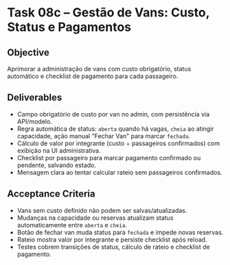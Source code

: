 # Task 08c – Gestão de Vans: Custo, Status e Pagamentos

## Objective
Aprimorar a administração de vans com custo obrigatório, status automático e checklist de pagamento para cada passageiro.

## Deliverables
- Campo obrigatório de custo por van no admin, com persistência via API/modelo.
- Regra automática de status: `aberta` quando há vagas, `cheia` ao atingir capacidade, ação manual "Fechar Van" para marcar `fechada`.
- Cálculo de valor por integrante (custo ÷ passageiros confirmados) com exibição na UI administrativa.
- Checklist por passageiro para marcar pagamento confirmado ou pendente, salvando estado.
- Mensagem clara ao tentar calcular rateio sem passageiros confirmados.

## Acceptance Criteria
- Vans sem custo definido não podem ser salvas/atualizadas.
- Mudanças na capacidade ou reservas atualizam status automaticamente entre `aberta` e `cheia`.
- Botão de fechar van muda status para `fechada` e impede novas reservas.
- Rateio mostra valor por integrante e persiste checklist após reload.
- Testes cobrem transições de status, cálculo de rateio e checklist de pagamento.

